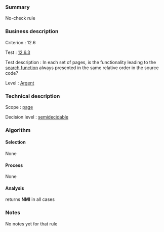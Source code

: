 ### Summary

No-check rule

### Business description

Criterion : 12.6

Test :
[12.6.3](http://www.accessiweb.org/index.php/accessiweb-22-english-version.html#test-12-6-3)

Test description : In each set of pages, is the functionality leading to
the [search
function](http://www.braillenet.org/accessibilite/referentiel-aw21-en/glossaire.php#mMoteurRecherche)
always presented in the same relative order in the source code?

Level : [Argent](/en/category/rules-design/accessiweb-11/level/argent)

### Technical description

Scope : [page](/en/category/rules-design/accessiweb-11/scope/page)

Decision level :
[semidecidable](/en/category/rules-design/accessiweb-11/decision-level/semidecidable)

### Algorithm

#### Selection

None

#### Process

None

#### Analysis

returns **NMI** in all cases

### Notes

No notes yet for that rule

